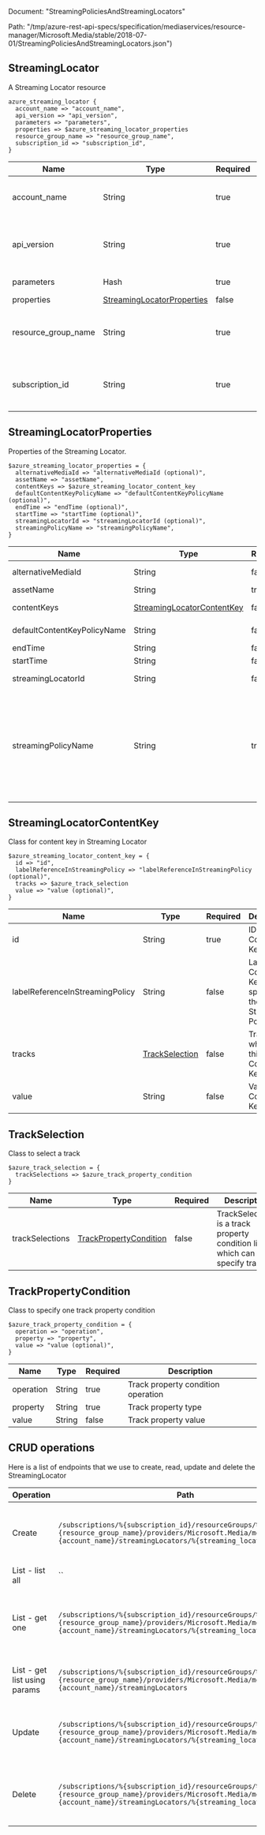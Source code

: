 Document: "StreamingPoliciesAndStreamingLocators"


Path: "/tmp/azure-rest-api-specs/specification/mediaservices/resource-manager/Microsoft.Media/stable/2018-07-01/StreamingPoliciesAndStreamingLocators.json")

## StreamingLocator

A Streaming Locator resource

```puppet
azure_streaming_locator {
  account_name => "account_name",
  api_version => "api_version",
  parameters => "parameters",
  properties => $azure_streaming_locator_properties
  resource_group_name => "resource_group_name",
  subscription_id => "subscription_id",
}
```

| Name        | Type           | Required       | Description       |
| ------------- | ------------- | ------------- | ------------- |
|account_name | String | true | The Media Services account name. |
|api_version | String | true | The Version of the API to be used with the client request. |
|parameters | Hash | true | The request parameters |
|properties | [StreamingLocatorProperties](#streaminglocatorproperties) | false |  |
|resource_group_name | String | true | The name of the resource group within the Azure subscription. |
|subscription_id | String | true | The unique identifier for a Microsoft Azure subscription. |
        
## StreamingLocatorProperties

Properties of the Streaming Locator.

```puppet
$azure_streaming_locator_properties = {
  alternativeMediaId => "alternativeMediaId (optional)",
  assetName => "assetName",
  contentKeys => $azure_streaming_locator_content_key
  defaultContentKeyPolicyName => "defaultContentKeyPolicyName (optional)",
  endTime => "endTime (optional)",
  startTime => "startTime (optional)",
  streamingLocatorId => "streamingLocatorId (optional)",
  streamingPolicyName => "streamingPolicyName",
}
```

| Name        | Type           | Required       | Description       |
| ------------- | ------------- | ------------- | ------------- |
|alternativeMediaId | String | false | Alternative Media ID of this Streaming Locator |
|assetName | String | true | Asset Name |
|contentKeys | [StreamingLocatorContentKey](#streaminglocatorcontentkey) | false | The ContentKeys used by this Streaming Locator. |
|defaultContentKeyPolicyName | String | false | Name of the default ContentKeyPolicy used by this Streaming Locator. |
|endTime | String | false | The end time of the Streaming Locator. |
|startTime | String | false | The start time of the Streaming Locator. |
|streamingLocatorId | String | false | The StreamingLocatorId of the Streaming Locator. |
|streamingPolicyName | String | true | Name of the Streaming Policy used by this Streaming Locator. Either specify the name of Streaming Policy you created or use one of the predefined Streaming Policies. The predefined Streaming Policies available are: 'Predefined_DownloadOnly', 'Predefined_ClearStreamingOnly', 'Predefined_DownloadAndClearStreaming', 'Predefined_ClearKey', 'Predefined_MultiDrmCencStreaming' and 'Predefined_MultiDrmStreaming' |
        
## StreamingLocatorContentKey

Class for content key in Streaming Locator

```puppet
$azure_streaming_locator_content_key = {
  id => "id",
  labelReferenceInStreamingPolicy => "labelReferenceInStreamingPolicy (optional)",
  tracks => $azure_track_selection
  value => "value (optional)",
}
```

| Name        | Type           | Required       | Description       |
| ------------- | ------------- | ------------- | ------------- |
|id | String | true | ID of Content Key |
|labelReferenceInStreamingPolicy | String | false | Label of Content Key as specified in the Streaming Policy |
|tracks | [TrackSelection](#trackselection) | false | Tracks which use this Content Key |
|value | String | false | Value of Content Key |
        
## TrackSelection

Class to select a track

```puppet
$azure_track_selection = {
  trackSelections => $azure_track_property_condition
}
```

| Name        | Type           | Required       | Description       |
| ------------- | ------------- | ------------- | ------------- |
|trackSelections | [TrackPropertyCondition](#trackpropertycondition) | false | TrackSelections is a track property condition list which can specify track(s) |
        
## TrackPropertyCondition

Class to specify one track property condition

```puppet
$azure_track_property_condition = {
  operation => "operation",
  property => "property",
  value => "value (optional)",
}
```

| Name        | Type           | Required       | Description       |
| ------------- | ------------- | ------------- | ------------- |
|operation | String | true | Track property condition operation |
|property | String | true | Track property type |
|value | String | false | Track property value |



## CRUD operations

Here is a list of endpoints that we use to create, read, update and delete the StreamingLocator

| Operation | Path | Verb | Description | OperationID |
| ------------- | ------------- | ------------- | ------------- | ------------- |
|Create|`/subscriptions/%{subscription_id}/resourceGroups/%{resource_group_name}/providers/Microsoft.Media/mediaServices/%{account_name}/streamingLocators/%{streaming_locator_name}`|Put|Create a Streaming Locator in the Media Services account|StreamingLocators_Create|
|List - list all|``||||
|List - get one|`/subscriptions/%{subscription_id}/resourceGroups/%{resource_group_name}/providers/Microsoft.Media/mediaServices/%{account_name}/streamingLocators/%{streaming_locator_name}`|Get|Get the details of a Streaming Locator in the Media Services account|StreamingLocators_Get|
|List - get list using params|`/subscriptions/%{subscription_id}/resourceGroups/%{resource_group_name}/providers/Microsoft.Media/mediaServices/%{account_name}/streamingLocators`|Get|Lists the Streaming Locators in the account|StreamingLocators_List|
|Update|`/subscriptions/%{subscription_id}/resourceGroups/%{resource_group_name}/providers/Microsoft.Media/mediaServices/%{account_name}/streamingLocators/%{streaming_locator_name}`|Put|Create a Streaming Locator in the Media Services account|StreamingLocators_Create|
|Delete|`/subscriptions/%{subscription_id}/resourceGroups/%{resource_group_name}/providers/Microsoft.Media/mediaServices/%{account_name}/streamingLocators/%{streaming_locator_name}`|Delete|Deletes a Streaming Locator in the Media Services account|StreamingLocators_Delete|
